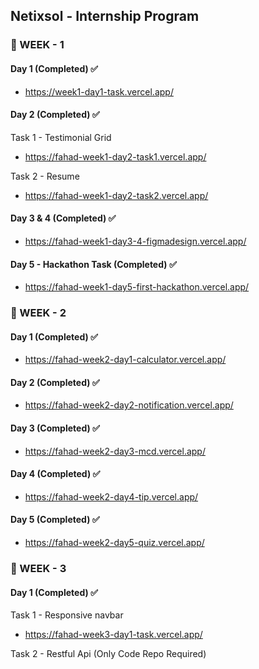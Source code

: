 ## Netixsol - Internship Program

### 📌 WEEK - 1

#### Day 1 (Completed) ✅

- https://week1-day1-task.vercel.app/

#### Day 2 (Completed) ✅

Task 1 - Testimonial Grid

- https://fahad-week1-day2-task1.vercel.app/

Task 2 - Resume

- https://fahad-week1-day2-task2.vercel.app/

#### Day 3 & 4 (Completed) ✅

- https://fahad-week1-day3-4-figmadesign.vercel.app/

#### Day 5 - Hackathon Task (Completed) ✅

- https://fahad-week1-day5-first-hackathon.vercel.app/

### 📌 WEEK - 2

#### Day 1 (Completed) ✅

- https://fahad-week2-day1-calculator.vercel.app/

#### Day 2 (Completed) ✅

- https://fahad-week2-day2-notification.vercel.app/

#### Day 3 (Completed) ✅

- https://fahad-week2-day3-mcd.vercel.app/

#### Day 4 (Completed) ✅

- https://fahad-week2-day4-tip.vercel.app/

#### Day 5 (Completed) ✅

- https://fahad-week2-day5-quiz.vercel.app/

### 📌 WEEK - 3

#### Day 1 (Completed) ✅

Task 1 - Responsive navbar

- https://fahad-week3-day1-task.vercel.app/

Task 2 - Restful Api (Only Code Repo Required)